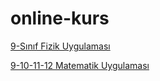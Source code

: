 # online-kurs
<a href='https://f.eba.gov.tr/Fizik9Sozluk/index.html'>9-Sınıf Fizik Uygulaması</a>

<a href='https://f.eba.gov.tr/MATSozluk/Sozluk.html'>9-10-11-12 Matematik Uygulaması</a>
